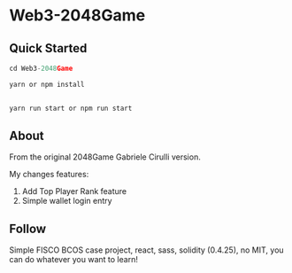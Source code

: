 # Web3-2048Game

## Quick Started
```typescript
cd Web3-2048Game

yarn or npm install


yarn run start or npm run start
```

## About
From the original 2048Game Gabriele Cirulli version.

My changes features:
1. Add Top Player Rank feature
2. Simple wallet login entry

## Follow
Simple FISCO BCOS case project, react, sass, solidity (0.4.25), no MIT, you can do whatever you want to learn!
